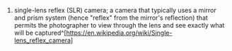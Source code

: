 1. single-lens reflex (SLR) camera; a camera that typically uses a mirror and prism system (hence "reflex" from the mirror's reflection) that permits the photographer to view through the lens and see exactly what will be captured^[https://en.wikipedia.org/wiki/Single-lens_reflex_camera]